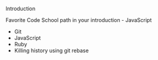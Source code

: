 Introduction

Favorite Code School path in your introduction - JavaScript

* Git
* JavaScript
* Ruby
* Killing history using git rebase
